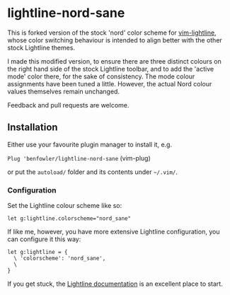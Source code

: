# lightline-nord-sane

This is forked version of the stock 'nord' color scheme for
[vim-lightline](https://github.com/itchyny/lightline.vim), whose color
switching behaviour is intended to align better with the other stock Lightline
themes.

I made this modified version, to ensure there are three distinct colours on
the right hand side of the stock Lightline toolbar, and to add the 'active mode'
color there, for the sake of consistency.  The mode colour assignments have
been tuned a little.  However, the actual Nord colour values themselves remain
unchanged.

Feedback and pull requests are welcome.

## Installation

Either use your favourite plugin manager to install it, e.g.

`Plug 'benfowler/lightline-nord-sane` (vim-plug)

or put the `autoload/` folder and its contents under `~/.vim/`.


### Configuration

Set the Lightline colour scheme like so:

`let g:lightline.colorscheme="nord_sane"`

If like me, however, you have more extensive Lightline configuration, you can
configure it this way:

```vimscript
let g:lightline = {
  \ 'colorscheme': 'nord_sane',
  \
}
```

If you get stuck, the [Lightline
documentation](https://github.com/itchyny/lightline.vim) is an excellent place
to start.

